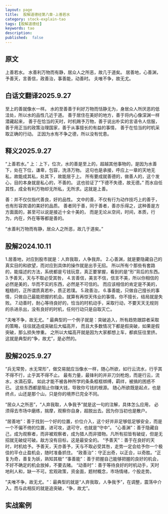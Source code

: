 ```yaml
---
layout: page
title:  股解道德经第八章-上善若水
category: stock-explain-tao
tags: [股解道德经]
keywords: tao
description:
published:  false
---
```


## 原文
上善若水。
水善利万物而有静，居众人之所恶，故几于道矣。
居善地，心善渊，予善天，言善信，政善治，事善能，动善时。
夫唯不争，故无尤。

## 白话文翻译2025.9.27
至上的善就像水一样。
水的至善善于利好万物而恬静无为，身居众人所厌恶的低洼处，所以水的品性几近于道。
善于居住在美好的地方，善于将内心像深渊一样潜藏起来，
善于在恰当的天时，时机赐予万物，善于说出朴实的言语令人信服，
善于用正当的政策治理国家，善于从事擅长的有益的事情，
善于在恰当的时机采取正确的行动。
正因为水有不争之德，所以没有忧患。

## 释义2025.9.27
“上善若水。”
上：上下，位次，水的善是至上的，超越其他事物的，是因为水善下，处在下位，谦卑，包容，洗涤万物。
这句也是承接，呼应上一章的天地无私，故能成其私，处其下，故能居于上。
所有要成就善德的，做善人的，这个发心，目的本身就是私心的，不善的。
这也验证了“下德不失德，故无德。”
而水自任其性，成全有利万物却无所私，无所求。这就是上善。

善：并不仅仅指代善良，好的品性。
文中的善，不仅有行为动作技巧上的善于，也有形容宾语的美好的品质。
善者同于善，同于善者，善亦乐得之，这种善是方方面面的，甚至可以说是接近十全十美的，
而是无论从空间，时间，本质，行为，内在，外在等等都是善的。

“水善利万物而有静，居众人之所恶，故几于道矣。”

## 股解2024.10.11
1.居善地，对应到股市就是：人弃我取，人争我弃。
2.心善渊，就是要隐藏自己的真实目的和欲望，而对应到具体的操作就是出手无招。
所以所有个那些有套路的，能描述的方法，系统都是亏钱玩意，真正要掌握，看到的是“形”背后的东西。
3.予善天，天与不取必受其咎，
4.言善信，美言不信，信言不美，所以你相信的必然是美的，华而不实的东西，必然是不可信的。
而应该相信的肯定是不美的，粗糙的，正所谓质真若朴，质正若璞。
5.政善治，
6.事善能，只做自己擅长的事情，只做自己最能把握的机会。就算有再惊天伟业的事情，你不擅长，结局就是失败。
7.动善时，耐心等待良好的，恰当的时机动手，采取行动，不要天天无规则的杀进杀出，没有良好的时机，任何行动只是自取灭亡。

”夫唯不争，故无尤。“
最典型的一个例子就是：突破追入，所有趋势跟踪者采取的策略，往往就造成突破后大幅高开，
而且大多数情况下都是假突破，如果是假突破，那么损失惨重。
之所以大幅高开就是因为大家都想上车，都疯狂往里挤。
这就是典型的“争，故尤”，是必然的。

## 股解2025.9.27
“兵无常势，水无常形”，做交易就应当像水一样，随心所欲，如行云流水，行乎其不得不行，止乎其不得不止。
最有力量，最锋利的并非刀剑枪炮，而是行云，流水，水滴石穿。
如此才能不被各种所学的条条框框绑缚，羁绊，被搞的困惑不已。
这些东西都是阻止你赚大钱，导致你亏钱的根源。
随心所欲既是起点，也是终点，山还是那个山，只是你的境界已完全不同。

“居众人之所恶”，“人弃我取，人争我予”就是这一句的注解，具体怎么应用，
必须得去市场中磨练，揣摩，观察你自身，超脱出去。因为你当初也是散户。

“居善地”：善于找到一个好的位置，价位介入，这个好并非足够低足够安全，而是一个不偏不倚的位置，进可攻，退可守，也就是“守中”。
“心善渊”：善于隐藏自己，成为观察者，而非被观察者，成为猎人而非猎物。凡所有招皆有破绽，但是无招就无破绽可破。敌方没有目标，这是最安全的。
“予善天”：善于在良好的天时，时机给予。予善天，天亦善予，天与不取必受其咎，走势一定会给予你一个极佳的平仓止盈机会，随时准备抓住。
“政善治”：守正出奇，以正合，以奇胜。“正复为奇，善复为妖，熟知其极”
“事善能”：善于把握自己能够把握的良好的机会，不好不确定的机会放掉，不要去赌。
“动善时”：善于等待良好的时机动手，天时地利人和，缺一不可。宏观政策，资金面，题材概念，市场情绪，个股走势。

”夫唯不争，故无尤。“：最典型的就是“人弃我取，人争我予”，在调整，震荡中介入。而与此相反的就是追突破，“争，故尤”。
## 实战案例














